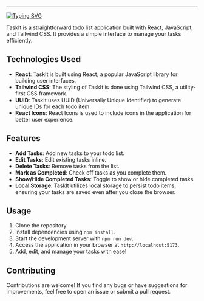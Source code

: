 

---

[![Typing SVG](https://readme-typing-svg.demolab.com?font=Fira+Code&weight=600&size=22&duration=2000&pause=1000&color=008CF7&center=true&vCenter=true&random=false&width=435&lines=TaskIt;A+simple+todo-list+application+)](https://git.io/typing-svg)

TaskIt is a straightforward todo list application built with React, JavaScript, and Tailwind CSS. It provides a simple interface to manage your tasks efficiently.

## Technologies Used

- **React**: TaskIt is built using React, a popular JavaScript library for building user interfaces.
- **Tailwind CSS**: The styling of TaskIt is done using Tailwind CSS, a utility-first CSS framework.
- **UUID**: TaskIt uses UUID (Universally Unique Identifier) to generate unique IDs for each todo item.
- **React Icons**: React Icons is used to include icons in the application for better user experience.

## Features

- **Add Tasks**: Add new tasks to your todo list.
- **Edit Tasks**: Edit existing tasks inline.
- **Delete Tasks**: Remove tasks from the list.
- **Mark as Completed**: Check off tasks as you complete them.
- **Show/Hide Completed Tasks**: Toggle to show or hide completed tasks.
- **Local Storage**: TaskIt utilizes local storage to persist todo items, ensuring your tasks are saved even after you close the browser.

## Usage

1. Clone the repository.
2. Install dependencies using `npm install`.
3. Start the development server with `npm run dev`.
4. Access the application in your browser at `http://localhost:5173`.
5. Add, edit, and manage your tasks with ease!

## Contributing

Contributions are welcome! If you find any bugs or have suggestions for improvements, feel free to open an issue or submit a pull request.
